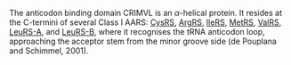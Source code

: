The anticodon binding domain CRIMVL is an $\alpha$-helical protein. It resides at the C-termini of several Class I AARS: [CysRS](/class1/cys/), [ArgRS](/class1/arg/),  [IleRS](/class1/ile/),  [MetRS](/class1/met/), [ValRS](/class1/val/), [LeuRS-A](/class1/leu2/), and [LeuRS-B](/class1/leu1/), where it recognises the tRNA anticodon loop, approaching the acceptor stem from the minor groove side (de Pouplana and Schimmel, 2001). 




<!--
	ArgRS: downstream; also D-loop
	CysRS: downstream; but it does not recognise anticodon? There is a 2nd domain which does that

	-->